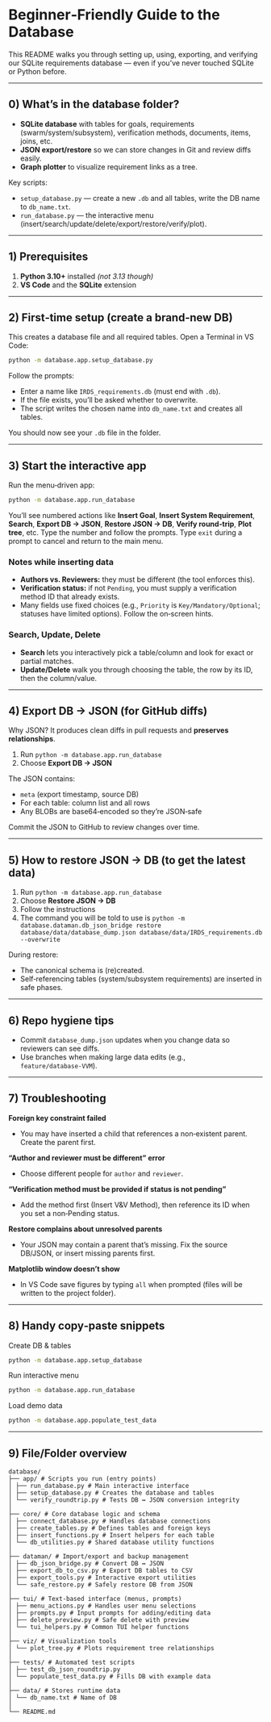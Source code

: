 # Beginner‑Friendly Guide to the Database

This README walks you through setting up, using, exporting, and verifying our SQLite requirements database — even if you’ve never touched SQLite or Python before.

---

## 0) What’s in the database folder?

* **SQLite database** with tables for goals, requirements (swarm/system/subsystem), verification methods, documents, items, joins, etc.
* **JSON export/restore** so we can store changes in Git and review diffs easily.
* **Graph plotter** to visualize requirement links as a tree.

Key scripts:

* `setup_database.py` — create a new `.db` and all tables, write the DB name to `db_name.txt`.
* `run_database.py` — the interactive menu (insert/search/update/delete/export/restore/verify/plot).

---

## 1) Prerequisites

1. **Python 3.10+** installed *(not 3.13 though)*
2. **VS Code** and the **SQLite** extension

---

## 2) First‑time setup (create a brand‑new DB)

This creates a database file and all required tables.
Open a Terminal in VS Code:

```bash
python -m database.app.setup_database.py
```

Follow the prompts:

* Enter a name like `IRDS_requirements.db` (must end with `.db`).
* If the file exists, you’ll be asked whether to overwrite.
* The script writes the chosen name into `db_name.txt` and creates all tables.

You should now see your `.db` file in the folder.

---

## 3) Start the interactive app

Run the menu‑driven app:

```bash
python -m database.app.run_database
```

You’ll see numbered actions like **Insert Goal**, **Insert System Requirement**, **Search**, **Export DB → JSON**, **Restore JSON → DB**, **Verify round‑trip**, **Plot tree**, etc. Type the number and follow the prompts. Type `exit` during a prompt to cancel and return to the main menu.

### Notes while inserting data

* **Authors vs. Reviewers:** they must be different (the tool enforces this).
* **Verification status:** if not `Pending`, you must supply a verification method ID that already exists.
* Many fields use fixed choices (e.g., `Priority` is `Key/Mandatory/Optional`; statuses have limited options). Follow the on‑screen hints.

### Search, Update, Delete

* **Search** lets you interactively pick a table/column and look for exact or partial matches.
* **Update/Delete** walk you through choosing the table, the row by its ID, then the column/value.

---

## 4) Export DB → JSON (for GitHub diffs)

Why JSON? It produces clean diffs in pull requests and **preserves relationships**.

1. Run `python -m database.app.run_database`
2. Choose **Export DB → JSON**

The JSON contains:

* `meta` (export timestamp, source DB)
* For each table: column list and all rows
* Any BLOBs are base64‑encoded so they’re JSON‑safe

Commit the JSON to GitHub to review changes over time.

---

## 5) How to restore JSON → DB (to get the latest data)

1. Run `python -m database.app.run_database`
2. Choose **Restore JSON → DB**
3. Follow the instructions
4. The command you will be told to use is `python -m database.dataman.db_json_bridge restore database/data/database_dump.json database/data/IRDS_requirements.db --overwrite`

During restore:

* The canonical schema is (re)created.
* Self‑referencing tables (system/subsystem requirements) are inserted in safe phases.

---

## 6) Repo hygiene tips

* Commit `database_dump.json` updates when you change data so reviewers can see diffs.
* Use branches when making large data edits (e.g., `feature/database‑VVM`).

---

## 7) Troubleshooting

**Foreign key constraint failed**

* You may have inserted a child that references a non‑existent parent. Create the parent first.

**“Author and reviewer must be different” error**

* Choose different people for `author` and `reviewer`.

**“Verification method must be provided if status is not pending”**

* Add the method first (Insert V&V Method), then reference its ID when you set a non‑Pending status.

**Restore complains about unresolved parents**

* Your JSON may contain a parent that’s missing. Fix the source DB/JSON, or insert missing parents first.

**Matplotlib window doesn’t show**

* In VS Code save figures by typing `all` when prompted (files will be written to the project folder).

---

## 8) Handy copy‑paste snippets

Create DB & tables

```bash
python -m database.app.setup_database
```

Run interactive menu

```bash
python -m database.app.run_database
```

Load demo data

```bash
python -m database.app.populate_test_data
```

---

## 9) File/Folder overview

```
database/
├── app/ # Scripts you run (entry points)
│ ├── run_database.py # Main interactive interface
│ ├── setup_database.py # Creates the database and tables
│ └── verify_roundtrip.py # Tests DB ↔ JSON conversion integrity
│
├── core/ # Core database logic and schema
│ ├── connect_database.py # Handles database connections
│ ├── create_tables.py # Defines tables and foreign keys
│ ├── insert_functions.py # Insert helpers for each table
│ └── db_utilities.py # Shared database utility functions
│
├── dataman/ # Import/export and backup management
│ ├── db_json_bridge.py # Convert DB ↔ JSON
│ ├── export_db_to_csv.py # Export DB tables to CSV
│ ├── export_tools.py # Interactive export utilities
│ └── safe_restore.py # Safely restore DB from JSON
│
├── tui/ # Text-based interface (menus, prompts)
│ ├── menu_actions.py # Handles user menu selections
│ ├── prompts.py # Input prompts for adding/editing data
│ ├── delete_preview.py # Safe delete with preview
│ └── tui_helpers.py # Common TUI helper functions
│
├── viz/ # Visualization tools
│ └── plot_tree.py # Plots requirement tree relationships
│
├── tests/ # Automated test scripts
│ ├── test_db_json_roundtrip.py
│ └── populate_test_data.py # Fills DB with example data
│
├── data/ # Stores runtime data
│ └── db_name.txt # Name of DB
│
└── README.md
```

